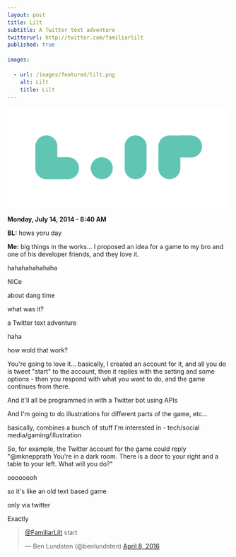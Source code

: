 ```yaml
---
layout: post
title: Lilt
subtitle: A Twitter text adventure
twitterurl: http://twitter.com/familiarlilt
published: true

images:

  - url: /images/featured/lilt.png
    alt: Lilt
    title: Lilt
---
```


<img class="aligncenter" src="/images/lilt/logo.png" alt="lilt" />

<p><b>Monday, July 14, 2014 - 8:40 AM</b></p>

<p class="wow fadeInUp chat bl"><span><b>BL:</b> hows yoru day</span></p>
<p class="wow fadeInUp chat"><span><b>Me:</b> big things in the works... I proposed an idea for a game to my bro and one of his developer friends, and they love it.</span></p>
<p class="wow fadeInUp chat bl"><span>hahahahahahaha</span></p>
<p class="wow fadeInUp chat bl"><span>NICe</span></p>
<p class="wow fadeInUp chat bl"><span>about dang time</span></p>
<p class="wow fadeInUp chat bl"><span>what was it?</span></p>
<p class="wow fadeInUp chat"><span>a Twitter text adventure</span></p>
<p class="wow fadeInUp chat bl"><span>haha</span></p>
<p class="wow fadeInUp chat bl"><span>how wold that work?</span></p>
<p class="wow fadeInUp chat"><span>You're going to love it... basically, I created an account for it, and all you do is tweet "start" to the account, then it replies with the setting and some options - then you respond with what you want to do, and the game continues from there.</span></p>
<p class="wow fadeInUp chat"><span>And it'll all be programmed in with a Twitter bot using APIs</span></p>
<p class="wow fadeInUp chat"><span>And I'm going to do illustrations for different parts of the game, etc...</span></p>
<p class="wow fadeInUp chat"><span>basically, combines a bunch of stuff I'm interested in - tech/social media/gaming/illustration</span></p>
<p class="wow fadeInUp chat"><span>So, for example, the Twitter account for the game could reply "@mknepprath You're in a dark room. There is a door to your right and a table to your left. What will you do?"</span></p>
<p class="wow fadeInUp chat bl"><span>oooooooh</span></p>
<p class="wow fadeInUp chat bl"><span>so it's like an old text based game</span></p>
<p class="wow fadeInUp chat bl"><span>only via twitter</span></p>
<p class="wow fadeInUp chat"><span>Exactly</span></p>

<blockquote class="twitter-tweet" data-lang="en"><p lang="en" dir="ltr"><a href="https://twitter.com/FamiliarLilt">@FamiliarLilt</a> start</p>&mdash; Ben Lundsten (@benlundsten) <a href="https://twitter.com/benlundsten/status/718457134485082114">April 8, 2016</a></blockquote>
